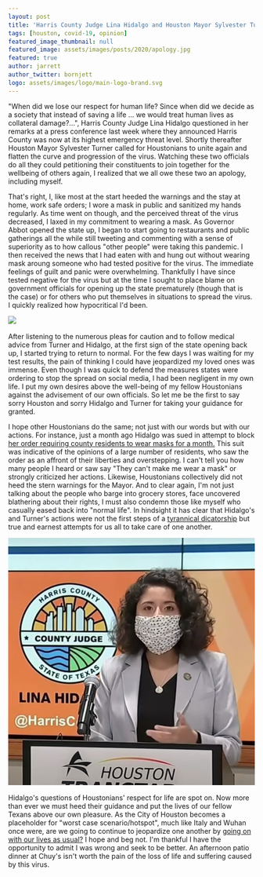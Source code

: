 ```yaml
---
layout: post
title: 'Harris County Judge Lina Hidalgo and Houston Mayor Sylvester Turner Deserve an Apology'
tags: [houston, covid-19, opinion]
featured_image_thumbnail: null
featured_image: assets/images/posts/2020/apology.jpg
featured: true
author: jarrett
author_twitter: bornjett
logo: assets/images/logo/main-logo-brand.svg
---
```


"When did we lose our respect for human life? Since when did we decide as a society that instead of saving a life ... we would treat human lives as collateral damage?...", Harris County Judge Lina Hidalgo questioned in her remarks at a press conference last week where they announced Harris County was now at its highest emergency threat level. Shortly thereafter Houston Mayor Sylvester Turner called for Houstonians to unite again and flatten the curve and progression of the virus. Watching these two officials do all they could petitioning their constituents to join together for the wellbeing of others again, I realized that we all owe these two an apology, including myself.

That's right, I, like most at the start heeded the warnings and the stay at home, work safe orders; I wore a mask in public and sanitized my hands regularly. As time went on though, and the perceived threat of the virus decreased, I laxed in my commitment to wearing a mask. As Governor Abbot opened the state up, I began to start going to restaurants and public gatherings all the while still tweeting and commenting with a sense of superiority as to how callous "other people" were taking this pandemic. I then received the news that I had eaten with and hung out without wearing mask aroung someone who had tested positive for the virus. The immediate feelings of guilt and panic were overwhelming. Thankfully I have since tested negative for the virus but at the time I sought to place blame on government officials for opening up the state prematurely (though that is the case) or for others who put themselves in situations to spread the virus. I quickly realized how hypocritical I'd been.

![](https://images.unsplash.com/photo-1584744982491-665216d95f8b?ixlib=rb-1.2.1&ixid=eyJhcHBfaWQiOjEyMDd9&auto=format&fit=crop&w=1350&q=80#left)

After listening to the numerous pleas for caution and to follow medical advice from Turner and Hidalgo, at the first sign of the state opening back up, I started trying to return to normal. For the few days I was waiting for my test results, the pain of thinking I could have jeopardized my loved ones was immense. Even though I was quick to defend the measures states were ordering to stop the spread on social media, I had been negligent in my own life. I put my own desires above the well-being of my fellow Houstonians against the advisement of our own officials. So let me be the first to say sorry Houston and sorry Hidalgo and Turner for taking your guidance for granted.

I hope other Houstonians do the same; not just with our words but with our actions. For instance, just a month ago Hidalgo was sued in attempt to block [her order requiring county residents to wear masks for a month.](https://www.texastribune.org/2020/04/23/harris-county-face-mask-lina-hidalgo/) This suit was indicative of the opinions of a large number of residents, who saw the order as an affront of their liberties and overstepping. I can't tell you how many people I heard or saw say "They can't make me wear a mask" or strongly criticized her actions. Likewise, Houstonians collectively did not heed the stern warnings for the Mayor. And to clear again, I'm not just talking about the people who barge into grocery stores, face uncovered blathering about their rights, I must also condemn those like myself who casually eased back into "normal life". In hindsight it has clear that Hidalgo's and Turner's actions were not the first steps of a [tyrannical dicatorship](http://baytownsun.com/opinion/article_21a5af1a-869d-11ea-b177-cf40e8d8d121.html) but true and earnest attempts for us all to take care of one another.

![](assets/images/posts/2020/apology-3.png#right)

Hidalgo's questions of Houstonians' respect for life are spot on. Now more than ever we must heed their guidance and put the lives of our fellow Texans above our own pleasure. As the City of Houston becomes a placeholder for "worst case scenario/hotspot", much like Italy and Wuhan once were, are we going to continue to jeopardize one another by [going on with our lives as usual?](https://houston.eater.com/2020/6/29/21306859/spire-houston-nightclub-open-despite-gov-abbott-ordering-bars-closed-covid-19-pandemic) I hope and beg not. I'm thankful I have the opportunity to admit I was wrong and seek to be better. An afternoon patio dinner at Chuy's isn't worth the pain of the loss of life and suffering caused by this virus.

